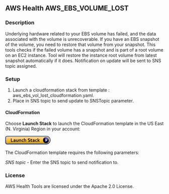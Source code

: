 ## AWS Health AWS_EBS_VOLUME_LOST

### Description
Underlying hardware related to your EBS volume has failed, and the data associated with the volume is unrecoverable.
If you have an EBS snapshot of the volume, you need to restore that volume from your snapshot. 
This tools checks if the failed volume has a snapshot and is part of a root volume on an EC2 instance.
Tool will restore the instance root volume from latest snapshot automatically if it does.
Notification on update will be sent to SNS topic assigned.

### Setup
1. Launch a cloudformation stack from template : aws_ebs_vol_lost_cloudformation.yaml.
2. Place in SNS topic to send update to SNSTopic parameter.


#### CloudFormation
Choose **Launch Stack** to launch the CloudFormation template in the US East (N. Virginia) Region in your account:

[![Launch AWS Health Automated Action](../../images/cloudformation-launch-stack.png)](https://console.aws.amazon.com/cloudformation/home?region=us-east-1#/stacks/new?stackName=EC2InstancStopuponInstanceStoreDegradation&templateURL=https://s3.amazonaws.com/aws-health-tools-assets/cloudformation-templates/aws_ebs_vol_lost_cloudformation.yaml`)

The CloudFormation template requires the following parameters:

*SNS topic* - Enter the SNS topic to send notification to.

### License
AWS Health Tools are licensed under the Apache 2.0 License.
